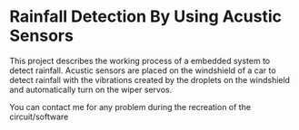 # Rainfall Detection By Using Acustic Sensors
This project describes the working process of a embedded system to detect rainfall.
Acustic sensors are placed on the windshield of a car to detect rainfall with the vibrations created by the droplets on the windshield and automatically turn on the wiper servos.

You can contact me for any problem during the recreation of the circuit/software
